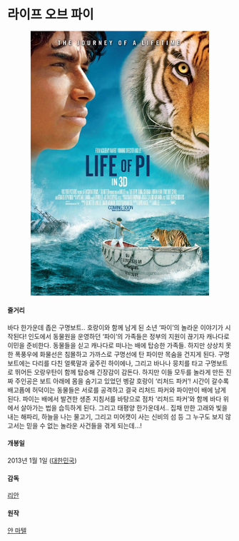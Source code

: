 # 라이프 오브 파이
<p align="center">
<img src="https://github.com/GeekInTheClass/MyFavoriteMovies/blob/master/img/LifeOfPi.jpg" width="400px"/></p>

#### 줄거리

바다 한가운데 좁은 구명보트.. 호랑이와 함께 남게 된 소년 ‘파이’의 놀라운 이야기가 시작된다! 인도에서 동물원을 운영하던 ‘파이’의 가족들은 정부의 지원이 끊기자 캐나다로 이민을 준비한다. 동물들을 싣고 캐나다로 떠나는 배에 탑승한 가족들. 하지만 상상치 못한 폭풍우에 화물선은 침몰하고 가까스로 구명선에 탄 파이만 목숨을 건지게 된다. 구명 보트에는 다리를 다친 얼룩말과 굶주린 하이에나, 그리고 바나나 뭉치를 타고 구명보트로 뛰어든 오랑우탄이 함께 탑승해 긴장감이 감돈다. 하지만 이들 모두를 놀라게 만든 진짜 주인공은 보트 아래에 몸을 숨기고 있었던 벵갈 호랑이 ‘리처드 파커’! 시간이 갈수록 배고픔에 허덕이는 동물들은 서로를 공격하고 결국 리처드 파커와 파이만이 배에 남게 된다. 파이는 배에서 발견한 생존 지침서를 바탕으로 점차 ‘리처드 파커’와 함께 바다 위에서 살아가는 법을 습득하게 된다. 그리고 태평양 한가운데서.. 집채 만한 고래와 빛을 내는 해파리, 하늘을 나는 물고기, 그리고 미어캣이 사는 신비의 섬 등 그 누구도 보지 않고서는 믿을 수 없는 놀라운 사건들을 겪게 되는데…!

#### 개봉일

2013년 1월 1일 ([대한민국](https://www.google.co.kr/search?biw=1280&bih=703&q=%EB%8C%80%ED%95%9C%EB%AF%BC%EA%B5%AD&stick=H4sIAAAAAAAAAOPgE-LSz9U3SCsoizeOV-IAsc0KU4y1jLKTrfTTMnNywYRVSUZqYklRZnJijkJRanpmfp5CYnliUSqQk5OaWJyqkJJYkgoAfM4YqUwAAAA&sa=X&ved=0ahUKEwjT5IP3tdrSAhVHXLwKHfUuBB4QmxMIkwEoATAU))

#### 감독

[리안](https://www.google.co.kr/search?biw=1280&bih=703&q=ang+lee&stick=H4sIAAAAAAAAAOPgE-LSz9U3SCsoizeOV2IHsTMMC7TEspOt9NMyc3LBhFVKZlFqckl-EQBPYxt1LwAAAA&sa=X&ved=0ahUKEwjT5IP3tdrSAhVHXLwKHfUuBB4QmxMIlwEoATAV)

#### 원작

[얀 마텔](https://www.google.co.kr/search?biw=1280&bih=703&q=%EC%96%80+%EB%A7%88%ED%85%94&stick=H4sIAAAAAAAAAOPgE-LSz9U3SCsoizeOV-IAsSuzSyq1hLOTrfTTMnNywYRVcUl-USUA0YjNVC0AAAA&sa=X&ved=0ahUKEwjT5IP3tdrSAhVHXLwKHfUuBB4QmxMImwEoATAW)



